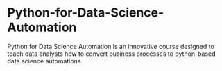 # Python-for-Data-Science-Automation
Python for Data Science Automation is an innovative course designed to teach data analysts how to convert business processes to python-based data science automations.
